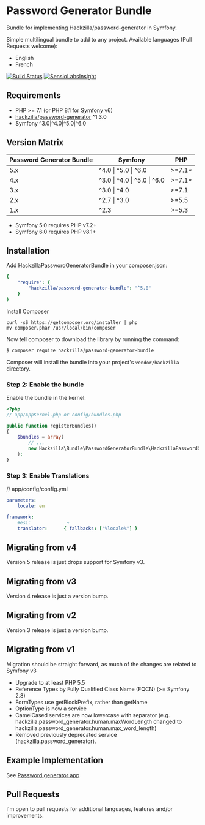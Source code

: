 Password Generator Bundle
=========================

Bundle for implementing Hackzilla/password-generator in Symfony.

Simple multilingual bundle to add to any project. Available languages (Pull Requests welcome):

* English
* French

[![Build Status](https://travis-ci.org/hackzilla/password-generator-bundle.png?branch=master)](https://travis-ci.org/hackzilla/password-generator-bundle)
[![SensioLabsInsight](https://insight.sensiolabs.com/projects/022d0d22-f291-4923-8c03-14e665d94b9c/mini.png)](https://insight.sensiolabs.com/projects/022d0d22-f291-4923-8c03-14e665d94b9c)

Requirements
------------

* PHP >= 7.1 (or PHP 8.1 for Symfony v6)
* [hackzilla/password-generator](https://github.com/hackzilla/password-generator) ^1.3.0
* Symfony ^3.0|^4.0|^5.0|^6.0


Version Matrix
--------------

| Password Generator Bundle | Symfony                                  | PHP    |
|---------------------------|------------------------------------------|--------|
| 5.x                       | ^4.0 &#124; ^5.0 &#124; ^6.0             | >=7.1* |
| 4.x                       | ^3.0 &#124; ^4.0 &#124; ^5.0 &#124; ^6.0 | >=7.1* |
| 3.x                       | ^3.0 &#124; ^4.0                         | >=7.1  |
| 2.x                       | ^2.7 &#124; ^3.0                         | >=5.5  |
| 1.x                       | ^2.3                                     | >=5.3  |

* Symfony 5.0 requires PHP v7.2+
* Symfony 6.0 requires PHP v8.1+

Installation
------------

Add HackzillaPasswordGeneratorBundle in your composer.json:

```yaml
{
    "require": {
        "hackzilla/password-generator-bundle": "^5.0"
    }
}
```

Install Composer

```
curl -sS https://getcomposer.org/installer | php
mv composer.phar /usr/local/bin/composer
```

Now tell composer to download the library by running the command:

``` bash
$ composer require hackzilla/password-generator-bundle
```

Composer will install the bundle into your project's `vendor/hackzilla` directory.

### Step 2: Enable the bundle

Enable the bundle in the kernel:

``` php
<?php
// app/AppKernel.php or config/bundles.php

public function registerBundles()
{
    $bundles = array(
        // ...
        new Hackzilla\Bundle\PasswordGeneratorBundle\HackzillaPasswordGeneratorBundle(),
    );
}
```

### Step 3: Enable Translations

// app/config/config.yml
```yaml
parameters:
    locale: en

framework:
    #esi:             ~
    translator:      { fallbacks: ["%locale%"] }
```

Migrating from v4
-----------------

Version 5 release is just drops support for Symfony v3.

Migrating from v3
-----------------

Version 4 release is just a version bump.

Migrating from v2
-----------------

Version 3 release is just a version bump.


Migrating from v1
-----------------

Migration should be straight forward, as much of the changes are related to Symfony v3

* Upgrade to at least PHP 5.5
* Reference Types by Fully Qualified Class Name (FQCN) (>= Symfony 2.8)
* FormTypes use getBlockPrefix, rather than getName
* OptionType is now a service
* CamelCased services are now lowercase with separator (e.g. hackzilla.password_generator.human.maxWordLength changed to hackzilla.password_generator.human.max_word_length)
* Removed previously deprecated service (hackzilla.password_generator).

Example Implementation
----------------------

See [Password generator app](https://github.com/hackzilla/password-generator-app)


Pull Requests
-------------

I'm open to pull requests for additional languages, features and/or improvements.
